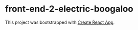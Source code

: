 # front-end-2-electric-boogaloo

This project was bootstrapped with [Create React App](https://github.com/facebook/create-react-app).